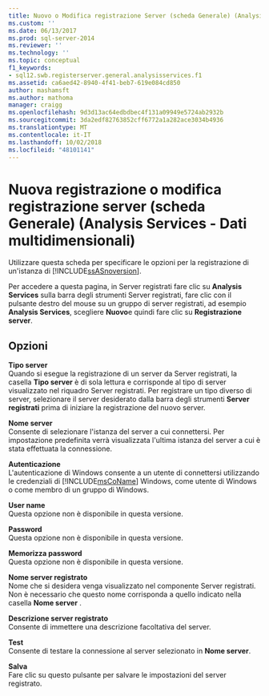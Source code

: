 ```yaml
---
title: Nuovo o Modifica registrazione Server (scheda Generale) (Analysis Services - dati multidimensionali) | Microsoft Docs
ms.custom: ''
ms.date: 06/13/2017
ms.prod: sql-server-2014
ms.reviewer: ''
ms.technology: ''
ms.topic: conceptual
f1_keywords:
- sql12.swb.registerserver.general.analysisservices.f1
ms.assetid: ca6aed42-8940-4f41-beb7-619e084cd850
author: mashamsft
ms.author: mathoma
manager: craigg
ms.openlocfilehash: 9d3d13ac64edbdbec4f131a09949e5724ab2932b
ms.sourcegitcommit: 3da2edf82763852cff6772a1a282ace3034b4936
ms.translationtype: MT
ms.contentlocale: it-IT
ms.lasthandoff: 10/02/2018
ms.locfileid: "48101141"
---
```

# <a name="new-or-edit-server-registration-general-tab-analysis-services---multidimensional-data"></a>Nuova registrazione o modifica registrazione server (scheda Generale) (Analysis Services - Dati multidimensionali)
  Utilizzare questa scheda per specificare le opzioni per la registrazione di un'istanza di [!INCLUDE[ssASnoversion](../includes/ssasnoversion-md.md)].  
  
 Per accedere a questa pagina, in Server registrati fare clic su **Analysis Services** sulla barra degli strumenti Server registrati, fare clic con il pulsante destro del mouse su un gruppo di server registrati, ad esempio **Analysis Services**, scegliere **Nuovo**e quindi fare clic su **Registrazione server**.  
  
## <a name="options"></a>Opzioni  
 **Tipo server**  
 Quando si esegue la registrazione di un server da Server registrati, la casella **Tipo server** è di sola lettura e corrisponde al tipo di server visualizzato nel riquadro Server registrati. Per registrare un tipo diverso di server, selezionare il server desiderato dalla barra degli strumenti **Server registrati** prima di iniziare la registrazione del nuovo server.  
  
 **Nome server**  
 Consente di selezionare l'istanza del server a cui connettersi. Per impostazione predefinita verrà visualizzata l'ultima istanza del server a cui è stata effettuata la connessione.  
  
 **Autenticazione**  
 L'autenticazione di Windows consente a un utente di connettersi utilizzando le credenziali di [!INCLUDE[msCoName](../includes/msconame-md.md)] Windows, come utente di Windows o come membro di un gruppo di Windows.  
  
 **User name**  
 Questa opzione non è disponibile in questa versione.  
  
 **Password**  
 Questa opzione non è disponibile in questa versione.  
  
 **Memorizza password**  
 Questa opzione non è disponibile in questa versione.  
  
 **Nome server registrato**  
 Nome che si desidera venga visualizzato nel componente Server registrati. Non è necessario che questo nome corrisponda a quello indicato nella casella **Nome server** .  
  
 **Descrizione server registrato**  
 Consente di immettere una descrizione facoltativa del server.  
  
 **Test**  
 Consente di testare la connessione al server selezionato in **Nome server**.  
  
 **Salva**  
 Fare clic su questo pulsante per salvare le impostazioni del server registrato.  
  
  
